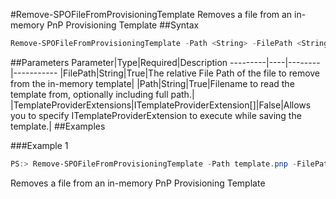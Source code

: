 #Remove-SPOFileFromProvisioningTemplate
Removes a file from an in-memory PnP Provisioning Template
##Syntax
```powershell
Remove-SPOFileFromProvisioningTemplate -Path <String> -FilePath <String> [-TemplateProviderExtensions <ITemplateProviderExtension[]>]
```


##Parameters
Parameter|Type|Required|Description
---------|----|--------|-----------
|FilePath|String|True|The relative File Path of the file to remove from the in-memory template|
|Path|String|True|Filename to read the template from, optionally including full path.|
|TemplateProviderExtensions|ITemplateProviderExtension[]|False|Allows you to specify ITemplateProviderExtension to execute while saving the template.|
##Examples

###Example 1
```powershell
PS:> Remove-SPOFileFromProvisioningTemplate -Path template.pnp -FilePath filePath
```
Removes a file from an in-memory PnP Provisioning Template
